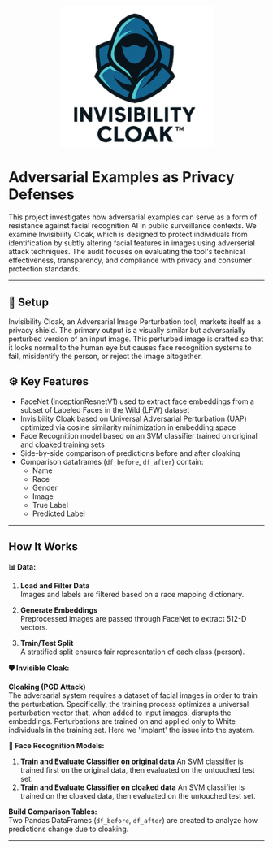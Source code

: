 <p align="center">
  <img src="invisibility_cloak.jpg" alt="Invisibility Cloak" width="300"/>
</p>

# Adversarial Examples as Privacy Defenses

This project investigates how adversarial examples can serve as a form of resistance against facial recognition AI in public surveillance contexts. 
We examine Invisibility Cloak, which is designed to protect individuals from identification by subtly altering facial features in images using adverserial attack techniques. 
The audit focuses on evaluating the tool's technical effectiveness, transparency, and compliance with privacy and consumer protection standards.

---
## 📜 Setup
Invisibility Cloak, an Adversarial Image Perturbation tool, markets itself as a privacy shield. The primary output is a visually similar but adversarially perturbed version of an input image. This perturbed image is crafted so that it looks normal to the human eye but causes face recognition systems to fail, misidentify the person, or reject the image altogether.


## ⚙️ Key Features

- FaceNet (InceptionResnetV1) used to extract face embeddings from a subset of Labeled Faces in the Wild (LFW) dataset
- Invisibility Cloak based on Universal Adversarial Perturbation (UAP) optimized via cosine similarity minimization in embedding space
- Face Recognition model based on an SVM classifier trained on original and cloaked training sets 
- Side-by-side comparison of predictions before and after cloaking
- Comparison dataframes (`df_before`, `df_after`) contain:
  - Name  
  - Race
  - Gender
  - Image  
  - True Label  
  - Predicted Label  

---

## How It Works

**📊 Data:**
1. **Load and Filter Data**  
   Images and labels are filtered based on a race mapping dictionary.

2. **Generate Embeddings**  
   Preprocessed images are passed through FaceNet to extract 512-D vectors.

3. **Train/Test Split**  
   A stratified split ensures fair representation of each class (person).



**🛡️ Invisible Cloak:**

**Cloaking (PGD Attack)**  
The adversarial system requires a dataset of facial images in order to train the perturbation. Specifically, the training process optimizes a universal perturbation vector that, when added to input images, disrupts the embeddings. Perturbations are trained on and applied only to White individuals in the training set. Here we 'implant' the issue into the system. 



**🤖 Face Recognition Models:** 
1.  **Train and Evaluate Classifier on original data**
    An SVM classifier is trained first on the original data, then evaluated on the untouched test set.
2.  **Train and Evaluate Classifier on cloaked data**
    An SVM classifier is trained on the cloaked data, then evaluated on the untouched test set.



**Build Comparison Tables:**  
Two Pandas DataFrames (`df_before`, `df_after`) are created to analyze how predictions change due to cloaking.

---
